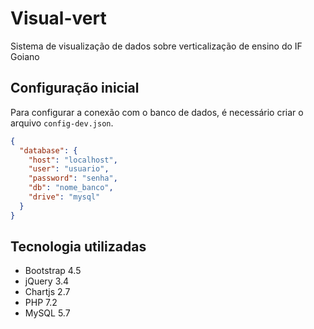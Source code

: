 # Visual-vert
Sistema de visualização de dados sobre verticalização de ensino do IF Goiano

## Configuração inicial
Para configurar a conexão com o banco de dados, é necessário criar o arquivo `config-dev.json`.
```json
{
  "database": {
    "host": "localhost",
    "user": "usuario",
    "password": "senha",
    "db": "nome_banco",
    "drive": "mysql"
  }
}
```

## Tecnologia utilizadas
* Bootstrap 4.5
* jQuery 3.4
* Chartjs 2.7
* PHP 7.2 
* MySQL 5.7 